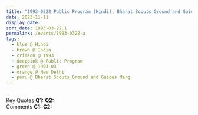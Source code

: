 ```yaml
---
title: "1993-0322 Public Program (Hindi), Bharat Scouts Ground and Guides Marg, Nizamuddin, National Zoological Park, Sundar Nagar, New Delhi, India"
date: 2023-11-11
display_date: 
sort_date: 1993-03-22.1
permalink: /events/1993-0322-a
tags:
  - blue @ Hindi
  - brown @ India
  - crimson @ 1993
  - deeppink @ Public Program
  - green @ 1993-03
  - orange @ New Delhi
  - peru @ Bharat Scouts Ground and Guides Marg
---
```


<br>

<wave-list>
  <list-title color="DarkSeaGreen" width="55">Key Quotes</list-title>
  <list-item color="BlanchedAlmond" width="280"><b>Q1:</b> <i></i></list-item>
  <list-item color="Lavender" width="280"><b>Q2:</b> <i></i></list-item>
</wave-list>

<br>

<wave-list>
  <list-title color="DarkSeaGreen" width="55">Comments</list-title>
  <list-item color="BlanchedAlmond" width="280"><b>C1:</b> <i></i></list-item>
  <list-item color="Lavender" width="280"><b>C2:</b> <i></i></list-item>
</wave-list>